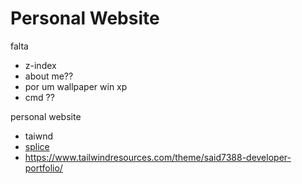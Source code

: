 # Personal Website
falta
- z-index
- about me??
- por um wallpaper win xp
- cmd ??



personal website
- taiwnd
- [splice](https://spline.design/)
- https://www.tailwindresources.com/theme/said7388-developer-portfolio/